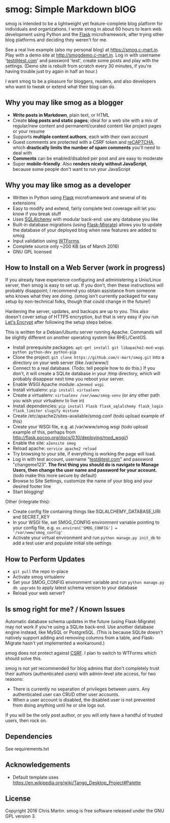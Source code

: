 # smog: Simple Markdown blOG
smog is intended to be a lightweight yet feature-complete blog platform for individuals and organizations. I wrote smog in about 60 hours to learn web development using Python and the [Flask](http://flask.pocoo.org/) microframework, after trying other blog platforms and deciding they weren't for me.

See a real live example (also my personal blog) at https://smog.c-mart.in.
Play with a demo site at http://smogdemo.c-mart.in. Log in with username 'test@test.com' and password 'test', create some posts and play with the settings. (Demo site is rebuilt from scratch every 30 minutes, if you're having trouble just try again in half an hour.)


I want smog to be a pleasure for bloggers, readers, and also developers who want to tweak or extend what their blog can do.

## Why you may like smog as a blogger

- **Write posts in Markdown**, plain text, or HTML
- Create **blog posts and static pages**; ideal for a web site with a mix of regular/new content and permanent/curated content like project pages or your resume
- Supports **multiple content authors**, each with their own account
- Guest comments are protected with a CSRF token and [reCAPTCHA](https://www.google.com/recaptcha/intro/index.html), which **drastically limits the number of spam comments** you'll need to deal with
- **Comments** can be enabled/disabled per post and are easy to moderate
- Super **mobile-friendly**. Also **renders nicely without JavaScript**, because some people don't want to run your JavaScript

## Why you may like smog as a developer

- Written in Python using [Flask](http://flask.pocoo.org/) microframework and several of its extensions
- Easy to modify and extend, fairly complete test coverage will let you know if you break stuff
- Uses [SQLAlchemy](http://www.sqlalchemy.org/) with modular back-end: use any database you like
- Built-in database migrations (using [Flask-Migrate](https://flask-migrate.readthedocs.org/en/latest/)) allows you to update the database of your deployed blog when new features are added to smog
- Input validation using [WTForms](http://wtforms.readthedocs.org/en/latest/)
- Complete source only ~200 KB (as of March 2016)
- GNU GPL licensed

## How to Install on a Web Server (work in progress)
If you already have experience configuring and administering a Unix/Linux server, then smog is easy to set up. If you don't, then these instructions will probably disappoint; I recommend you obtain assistance from someone who knows what they are doing. (smog isn't currently packaged for easy setup by non-technical folks, though that could change in the future!)

Hardening the server, updates, and backups are up to you. This also doesn't cover setup of HTTPS encryption, but that is very easy if you run [Let's Encrypt](https://letsencrypt.org/getting-started/) after following the setup steps below.

This is written for a Debian/Ubuntu server running Apache. Commands will be slightly different on another operating system like RHEL/CentOS.

- Install prerequisite packages: `apt-get install git libapache2-mod-wsgi python python-dev python-pip`
- Clone the project: `git clone https://github.com/c-mart/smog.git` into a directory on your web server (like /var/www/)
- Connect to a real database. (Todo: tell people how to do this.) If you don't, it will create a SQLite database in your /tmp directory, which will probably disappear next time you reboot your server. 
- Enable WSGI Apache module: `a2enmod wsgi`
- Install virtualenv: `pip install virtualenv`
- Create a virtualenv: `virtualenv /var/www/smog-venv` (or any other path you wish your virtualenv to live in)
- Install dependencies: `pip install Flask flask_sqlalchemy flask_login flask_limiter slugify mistune`
- Create /etc/apache2/sites-available/smog.conf (todo upload example of this)
- Create your WSGI file, e.g. at /var/www/smog.wsgi (todo upload example of this, perhaps from http://flask.pocoo.org/docs/0.10/deploying/mod_wsgi/)
- Enable the site: `a2ensite smog`
- Reload apache: `service apache2 reload`
- Try browsing to your site, if everything is working the page will load.
- Log in with test account, username "test@test.com" and password "changeme123". **The first thing you should do is navigate to Manage Users, then change the user name and password for your account.** (todo make this more secure by default)
- Browse to Site Settings, customize the name of your blog and your desired footer line
- Start blogging!

Other (integrate this):

- Create config file containing things like SQLALCHEMY_DATABASE_URI and SECRET_KEY
- In your WSGI file, set SMOG_CONFIG environment variable pointing to your config file, e.g. `os.environ['SMOG_CONFIG'] = '/var/www/smog_config'`
- Activate your virtual environment and run `python manage.py init_db` to add a test user and populate initial site settings

## How to Perform Updates
- `git pull` the repo in-place
- Activate smog virtualenv
- Set your SMOG_CONFIG environment variable
and run `python manage.py db upgrade` to apply latest schema version to your database
- Reload your web server?

## Is smog right for me? / Known Issues
Automatic database schema updates in the future (using Flask-Migrate) may not work if you're using a SQLite back-end. Use another database engine instead, like MySQL or PostgreSQL. (This is because SQLite doesn't natively support adding and removing columns from a table, and Flask-Migrate hasn't yet implemented a workaround.)

smog does not protect against [CSRF](https://en.wikipedia.org/wiki/Cross-site_request_forgery). I plan to switch to WTForms which should solve this.

smog is not yet recommended for blog admins that don't completely trust their authors (authenticated users) with admin-level site access, for two reasons:
- There is currently no separation of privileges between users. Any authenticated user can CRUD other user accounts.
- When a user account is disabled, the disabled user is not prevented from doing anything until he or she logs out.

If you will be the only post author, or you will only have a handful of trusted users, then rock on.

## Dependencies
See requirements.txt

## Acknowledgements
- Default template uses https://en.wikipedia.org/wiki/Tango_Desktop_Project#Palette

## License
Copyright 2016 Chris Martin. smog is free software released under the GNU GPL version 3.